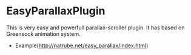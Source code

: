 EasyParallaxPlugin
==================
This is very easy and powerfull parallax-scroller plugin. It has based on Greensock animation system.

- Example(http://natrube.net/easy_parallax/index.html)